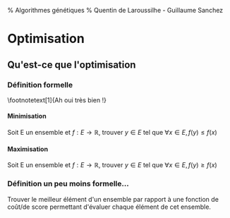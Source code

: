 % Algorithmes génétiques
% Quentin de Laroussilhe - Guillaume Sanchez

# Optimisation

## Qu'est-ce que l'optimisation

### Définition formelle

\footnotetext[1]{Ah oui très bien !}

#### Minimisation

Soit E un ensemble et $f : E \to \mathbb{R}$, trouver $y \in E$ tel que
$\forall x \in E, f(y) \leq f(x)$

#### Maximisation

Soit E un ensemble et $f : E \to \mathbb{R}$, trouver $y \in E$ tel que
$\forall x \in E, f(y) \geq f(x)$

### Définition un peu moins formelle...

Trouver le meilleur élément d'un ensemble par rapport à une fonction de coût/de
score permettant d'évaluer chaque élément de cet ensemble.
